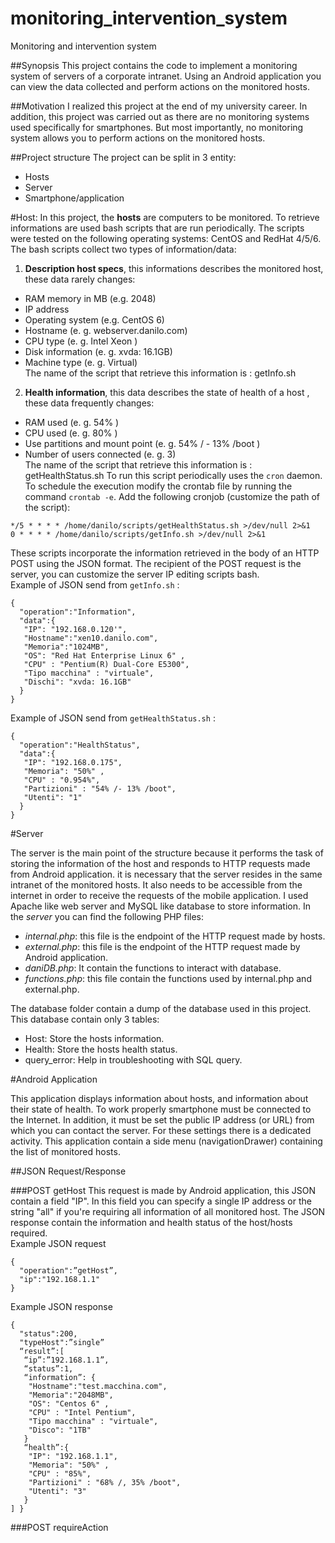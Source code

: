 # monitoring_intervention_system
Monitoring and intervention system

##Synopsis
This project contains the code to implement a monitoring system of servers of a corporate intranet. Using an Android application you can view the data collected and perform actions on the monitored hosts.

##Motivation
I realized this project at the end of my university career. In addition, this project was carried out as there are no monitoring systems used specifically for smartphones. But most importantly, no monitoring system allows you to perform actions on the monitored hosts.

##Project structure
The project can be split in 3 entity:
* Hosts
* Server
* Smartphone/application

#Host:
In this project, the **hosts** are computers to be monitored. To retrieve informations are used bash scripts that are run periodically. The scripts were tested on the following operating systems: CentOS and RedHat 4/5/6.
The bash scripts collect two types of information/data: <br>
1. **Description host specs**, this informations describes the monitored host, these data rarely changes:
  * RAM memory in MB (e.g. 2048)
  * IP address
  * Operating system (e.g. CentOS 6)
  * Hostname (e. g. webserver.danilo.com)
  * CPU type (e. g. Intel Xeon )
  * Disk information (e. g. xvda: 16.1GB)
  * Machine type (e. g. Virtual)<br>
The name of the script that retrieve this information is : getInfo.sh<br>
2. **Health information**, this data describes the state of health of a host , these data frequently changes:
  * RAM used (e. g. 54% )
  * CPU used (e. g. 80% )
  * Use partitions and mount point (e. g. 54% / - 13% /boot )
  * Number of users connected (e. g. 3)<br>
The name of the script that retrieve this information is : getHealthStatus.sh
To run this script periodically uses the `cron` daemon. To schedule the execution modify the crontab file by running the command `crontab -e`.
Add the following cronjob (customize the path of the script):
```
*/5 * * * * /home/danilo/scripts/getHealthStatus.sh >/dev/null 2>&1
0 * * * * /home/danilo/scripts/getInfo.sh >/dev/null 2>&1
```
These scripts incorporate the information retrieved in the body of an HTTP POST using the JSON format. The recipient of the POST request is the server, you can customize the server IP editing scripts bash. <br>
Example of JSON send from `getInfo.sh` :
```
{
  "operation":"Information",
  "data":{
   "IP": "192.168.0.120'",
   "Hostname":"xen10.danilo.com",
   "Memoria":"1024MB",
   "OS": "Red Hat Enterprise Linux 6" ,
   "CPU" : "Pentium(R) Dual-Core E5300",
   "Tipo macchina" : "virtuale",
   "Dischi": "xvda: 16.1GB"
  }
}
```
Example of JSON send from `getHealthStatus.sh` :
```
{
  "operation":"HealthStatus",
  "data":{
   "IP": "192.168.0.175",
   "Memoria": "50%" ,
   "CPU" : "0.954%",
   "Partizioni" : "54% /- 13% /boot",
   "Utenti": "1"
  }
}
```
#Server

The server is the main point of the structure because it performs the task of storing the information of the host and responds to HTTP requests made from Android application. it is necessary that the server resides in the same intranet of the monitored hosts. It also needs to be accessible from the internet in order to receive the requests of the mobile application. I used Apache like web server and MySQL like database to store information. In the *server* you can find the following PHP files:
  * *internal.php*: this file is the endpoint of the HTTP request made by hosts.
  * *external.php*: this file is the endpoint of the HTTP request made by Android application.
  * *daniDB.php*: It contain the functions to interact with database.
  * *functions.php*: this file contain the functions used by internal.php and external.php.

The database folder contain a dump of the database used in this project. <br>
This database contain only 3 tables:
* Host: Store the hosts information.
* Health: Store the hosts health status.
* query_error: Help in troubleshooting with SQL query.

#Android Application

This application displays information about hosts, and information about their state of health. To work properly smartphone must be connected to the Internet. In addition, it must be set the public IP address (or URL) from which you can contact the server. For these settings there is a dedicated activity. This application contain a side menu (navigationDrawer) containing the list of monitored hosts.

##JSON Request/Response

###POST getHost
This request is made by Android application, this JSON contain a field "IP". In this field you can specify a single IP address or the string "all" if you're requiring all information of all monitored host. The JSON response contain the information and health status of the host/hosts required.<br>
Example JSON request
```
{
  "operation":”getHost”,
  "ip":"192.168.1.1"
}
```

Example JSON response
```
{
  "status":200,
  "typeHost":”single”
  “result”:[
   “ip”:”192.168.1.1”,
   “status”:1,
   “information”: {
    "Hostname":"test.macchina.com",
    "Memoria":"2048MB",
    "OS": "Centos 6" ,
    "CPU" : "Intel Pentium",
    "Tipo macchina" : "virtuale",
    "Disco": "1TB"
   }
   “health”:{
    "IP": "192.168.1.1",
    "Memoria": "50%" ,
    "CPU" : "85%",
    "Partizioni" : "68% /, 35% /boot",
    "Utenti": "3"
   }
] }
```

###POST requireAction

